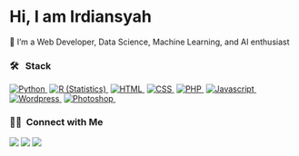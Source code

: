 ### 
<h1>Hi, I am Irdiansyah </h1>
<p>
👀 I’m a Web Developer, Data Science, Machine Learning, and AI enthusiast
</p>

### 🛠 &nbsp; Stack

<a href="#" >![Python](https://img.shields.io/badge/-Python-05122A?style=flat&logo=python)&nbsp;</a>
<a href="https://rpubs.com/irdiansyah" >![R (Statistics)](https://img.shields.io/badge/-R-05122A?style=flat&logo=R&logoColor=276DC3)&nbsp;</a>
<a href="https://codepolitan.com/c/GD5TM8S/" >![HTML](https://img.shields.io/badge/-HTML-05122A?style=flat&logo=HTML5)&nbsp;</a>
<a href="https://codepolitan.com/c/1T8RG3Z/" >![CSS](https://img.shields.io/badge/-CSS-05122A?style=flat&logo=CSS3&logoColor=1572B6)&nbsp;</a>
<a href="https://codepolitan.com/c/ZXUZ1DN/" >![PHP](https://img.shields.io/badge/-PHP-05122A?style=flat&logo=php)&nbsp;</a>
<a href="https://codepolitan.com/c/7EHDRWY/" >![Javascript](https://img.shields.io/badge/-javascript-05122A?style=flat&logo=javascript)&nbsp;</a>
<a href="#" >![Wordpress](https://img.shields.io/badge/-Wordpress-05122A?style=flat&logo=wordpress&logoColor=FFFFFF)&nbsp;</a>
<a href="#" >![Photoshop](https://img.shields.io/badge/-Photoshop-05122A?style=flat&logo=adobe-photoshop)&nbsp;</a>

### 🤝🏻 &nbsp;Connect with Me

<p>
<a href="https://irdiansyah.biz/"><img src="https://img.shields.io/badge/-irdiansyah.biz-3423A6?style=flat&logo=Google-Chrome&logoColor=white"/></a>
<a href="https://www.linkedin.com/in/irdiansyah/"><img src="https://img.shields.io/badge/-Irdiansyah-0077B5?style=flat&logo=Linkedin&logoColor=white"/></a>
<a href="mailto:hello@irdiansyah.biz"><img src="https://img.shields.io/badge/-hello@irdiansyah.biz-D14836?style=flat&logo=Gmail&logoColor=white"/></a>
</p>
<!---
1rdiansyah/1rdiansyah is a ✨ special ✨ repository because its `README.md` (this file) appears on your GitHub profile.
You can click the Preview link to take a look at your changes.
--->

